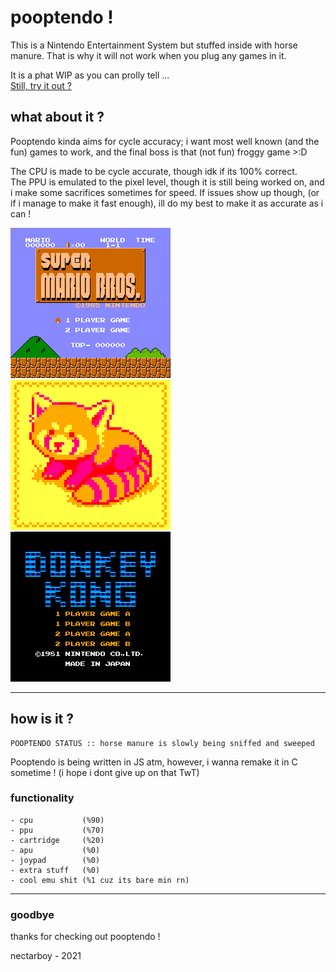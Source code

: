 # pooptendo !
This is a Nintendo Entertainment System but stuffed inside with horse manure.
That is why it will not work when you plug any games in it.

It is a phat WIP as you can prolly tell ...<br>
[Still, try it out ?](https://nectarboy.github.io/nes)

## what about it ?
Pooptendo kinda aims for cycle accuracy; i want most well known (and the fun) games to work, and the final boss is that (not fun) froggy game >:D

The CPU is made to be cycle accurate, though idk if its 100% correct.<br>
The PPU is emulated to the pixel level, though it is still being worked on, and i make some sacrifices sometimes for speed.
If issues show up though, (or if i manage to make it fast enough), ill do my best to make it as accurate as i can !

![super fuckin mario](https://github.com/nectarboy/nes/blob/main/pics/Super_Mario_Bros/title.png?raw=true)
![red panda <3](https://github.com/nectarboy/nes/blob/main/pics/Homebrew/redpanda.png?raw=true)
![donkey fuck](https://github.com/nectarboy/nes/blob/main/pics/Donkey_Kong/title.png?raw=true)

---

## how is it ?
```
POOPTENDO STATUS :: horse manure is slowly being sniffed and sweeped
```

Pooptendo is being written in JS atm, however, i wanna remake it in C sometime !
(i hope i dont give up on that TwT)

### functionality

```
- cpu           (%90)
- ppu           (%70)
- cartridge     (%20)
- apu           (%0)
- joypad        (%0)
- extra stuff   (%0)
- cool emu shit (%1 cuz its bare min rn)
```

---

### goodbye
thanks for checking out pooptendo !

nectarboy - 2021